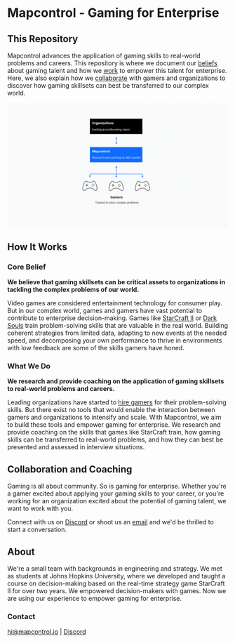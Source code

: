 # Mapcontrol - Gaming for Enterprise

## This Repository

Mapcontrol advances the application of gaming skills to real-world problems and careers. This repository is where we document our [beliefs](https://github.com/Mapcontrol/Manual/blob/master/README.md#core-belief) about gaming talent and how we [work](https://github.com/Mapcontrol/Manual/blob/master/README.md#what-we-do) to empower this talent for enterprise. Here, we also explain how we [collaborate](https://github.com/Mapcontrol/Manual/blob/master/README.md#collaboration-and-coaching) with gamers and organizations to discover how gaming skillsets can best be transferred to our complex world.

<p align="center">
<img src="assets/mapcontrol_stack_full.png"></img>
</p>

## How It Works

### Core Belief

**We believe that gaming skillsets can be critical assets to organizations in tackling the complex problems of our world.**

Video games are considered entertainment technology for consumer play. But in our complex world, games and gamers have vast potential to contribute to enterprise decision-making. Games like [StarCraft II](https://en.wikipedia.org/wiki/StarCraft_II:_Wings_of_Liberty) or [Dark Souls](https://en.wikipedia.org/wiki/Dark_Souls) train problem-solving skills that are valuable in the real world. Building coherent strategies from limited data, adapting to new events at the needed speed, and decomposing your own performance to thrive in environments with low feedback are some of the skills gamers have honed. 

### What We Do

**We research and provide coaching on the application of gaming skillsets to real-world problems and careers.**

Leading organizations have started to [hire gamers](https://www.businessinsider.com/retired-gamer-offered-internship-for-past-starcraft-2-performance-2019-10) for their problem-solving skills. But there exist no tools that would enable the interaction between gamers and organizations to intensify and scale. With Mapcontrol, we aim to build these tools and empower gaming for enterprise. We research and provide coaching on the skills that games like StarCraft train, how gaming skills can be transferred to real-world problems, and how they can best be presented and assessed in interview situations.

## Collaboration and Coaching

Gaming is all about community. So is gaming for enterprise. Whether you're a gamer excited about applying your gaming skills to your career, or you're working for an organization excited about the potential of gaming talent, we want to work with you.

Connect with us on [Discord]() or shoot us an [email]() and we'd be thrilled to start a conversation.

## About

We're a small team with backgrounds in engineering and strategy. We met as students at Johns Hopkins University, where we developed and taught a course on decision-making based on the real-time strategy game StarCraft II for over two years. We empowered decision-makers with games. Now we are using our experience to empower gaming for enterprise.

### Contact

[hi@mapcontrol.io](mailto:hi@mapcontrol.io) | [Discord]()






